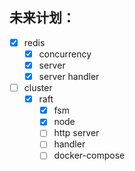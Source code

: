 ## 未来计划：
- [x] redis
  - [x] concurrency
  - [x] server
  - [x] server handler
- [ ] cluster
  - [x] raft
    - [x] fsm
    - [x] node
    - [ ] http server
    - [ ] handler
	- [ ] docker-compose
